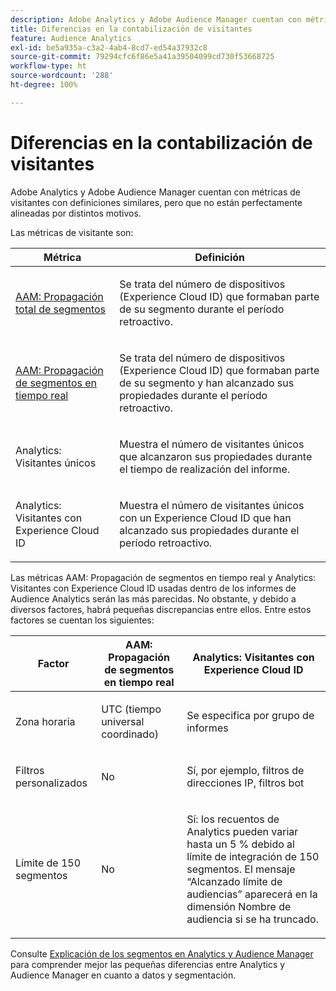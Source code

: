 ```yaml
---
description: Adobe Analytics y Adobe Audience Manager cuentan con métricas de visitantes con definiciones similares, pero que no están perfectamente alineadas por distintos motivos.
title: Diferencias en la contabilización de visitantes
feature: Audience Analytics
exl-id: be5a935a-c3a2-4ab4-8cd7-ed54a37932c8
source-git-commit: 79294cfc6f86e5a41a39504099cd730f53668725
workflow-type: ht
source-wordcount: '288'
ht-degree: 100%

---
```


# Diferencias en la contabilización de visitantes

Adobe Analytics y Adobe Audience Manager cuentan con métricas de visitantes con definiciones similares, pero que no están perfectamente alineadas por distintos motivos.

Las métricas de visitante son:

<table id="table_F9FE107A89934C3B854C55D7D76AC6E8"> 
 <thead> 
  <tr> 
   <th colname="col2" class="entry"> Métrica </th> 
   <th colname="col3" class="entry"> Definición </th> 
  </tr>
 </thead>
 <tbody> 
  <tr> 
   <td colname="col2"> <p><a href="https://experienceleague.adobe.com/docs/audience-manager/user-guide/features/segments/segment-builder-data.html?lang=es"  > AAM: Propagación total de segmentos</a> </p> </td> 
   <td colname="col3"> <p>Se trata del número de dispositivos (Experience Cloud ID) que formaban parte de su segmento durante el período retroactivo. </p> </td> 
  </tr> 
  <tr> 
   <td colname="col2"> <p><a href="https://experienceleague.adobe.com/docs/audience-manager/user-guide/features/segments/segment-builder-data.html?lang=es"  > AAM: Propagación de segmentos en tiempo real</a> </p> </td> 
   <td colname="col3"> <p>Se trata del número de dispositivos (Experience Cloud ID) que formaban parte de su segmento y han alcanzado sus propiedades durante el período retroactivo. </p> </td> 
  </tr> 
  <tr> 
   <td colname="col2"> <p>Analytics: Visitantes únicos </p> </td> 
   <td colname="col3"> <p>Muestra el número de visitantes únicos que alcanzaron sus propiedades durante el tiempo de realización del informe. </p> </td> 
  </tr> 
  <tr> 
   <td colname="col2"> <p>Analytics: Visitantes con Experience Cloud ID </p> </td> 
   <td colname="col3"> <p>Muestra el número de visitantes únicos con un Experience Cloud ID que han alcanzado sus propiedades durante el período retroactivo. </p> </td> 
  </tr> 
 </tbody> 
</table>

Las métricas AAM: Propagación de segmentos en tiempo real y Analytics: Visitantes con Experience Cloud ID usadas dentro de los informes de Audience Analytics serán las más parecidas. No obstante, y debido a diversos factores, habrá pequeñas discrepancias entre ellos. Entre estos factores se cuentan los siguientes:

<table id="table_A391B37CC077456F8BB83BAA3C640EF6"> 
 <thead> 
  <tr> 
   <th colname="col1" class="entry"> Factor </th> 
   <th colname="col2" class="entry"> AAM: Propagación de segmentos en tiempo real </th> 
   <th colname="col3" class="entry"> Analytics: Visitantes con Experience Cloud ID </th> 
  </tr>
 </thead>
 <tbody> 
  <tr> 
   <td colname="col1"> <p>Zona horaria </p> </td> 
   <td colname="col2"> <p>UTC (tiempo universal coordinado) </p> </td> 
   <td colname="col3"> <p>Se especifica por grupo de informes </p> </td> 
  </tr> 
  <tr> 
   <td colname="col1"> <p>Filtros personalizados </p> </td> 
   <td colname="col2"> <p>No </p> </td> 
   <td colname="col3"> <p>Sí, por ejemplo, filtros de direcciones IP, filtros bot </p> </td> 
  </tr> 
  <tr> 
   <td colname="col1"> <p>Límite de 150 segmentos </p> </td> 
   <td colname="col2"> <p>No </p> </td> 
   <td colname="col3"> <p>Sí: los recuentos de Analytics pueden variar hasta un 5 % debido al límite de integración de 150 segmentos. El mensaje “Alcanzado límite de audiencias” aparecerá en la dimensión Nombre de audiencia si se ha truncado. </p> </td> 
  </tr> 
 </tbody> 
</table>

Consulte [Explicación de los segmentos en Analytics y Audience Manager](/help/integrate/c-audience-analytics/aam-analytics-segments.md) para comprender mejor las pequeñas diferencias entre Analytics y Audience Manager en cuanto a datos y segmentación.
